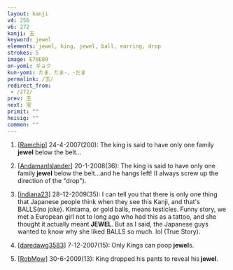 ```yaml
---
layout: kanji
v4: 256
v6: 272
kanji: 玉
keyword: jewel
elements: jewel, king, jewel, ball, earring, drop
strokes: 5
image: E78E89
on-yomi: ギョク
kun-yomi: たま、たま-、-だま
permalink: /玉/
redirect_from:
 - /272/
prev: 王
next: 宝
primit: ""
heisig: ""
commen: ""
---
```


1) [<a href="http://kanji.koohii.com/profile/Ramchip">Ramchip</a>] 24-4-2007(200): The king is said to have only one family<strong> jewel</strong> below the belt...

2) [<a href="http://kanji.koohii.com/profile/AndamanIslander">AndamanIslander</a>] 20-1-2008(36): The king is said to have only one family<strong> jewel</strong> below the belt...and he hangs left! (I always screw up the direction of the &quot;drop&quot;).

3) [<a href="http://kanji.koohii.com/profile/indiana23">indiana23</a>] 28-12-2009(35): I can tell you that there is only one thing that Japanese people think when they see this Kanji, and that&#039;s BALLS(no joke). Kintama, or gold balls, means testicles. Funny story, we met a European girl not to long ago who had this as a tattoo, and she thought it actually meant<strong> JEWEL</strong>. But as I said, the Japanese guys wanted to know why she liked BALLS so much. lol (True Story).

4) [<a href="http://kanji.koohii.com/profile/daredawg3583">daredawg3583</a>] 7-12-2007(15): Only Kings can poop<strong> jewel</strong>s.

5) [<a href="http://kanji.koohii.com/profile/RobMow">RobMow</a>] 30-6-2009(13): King dropped his pants to reveal his<strong> jewel</strong>.

